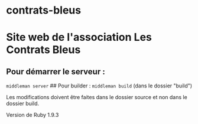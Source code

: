 contrats-bleus
==============

# Site web de l'association Les Contrats Bleus

## Pour démarrer le serveur :
`middleman server`
## Pour builder :
`middleman build` (dans le dossier "build")

Les modifications doivent être faites dans le dossier source et non dans le dossier build.

Version de Ruby 1.9.3
